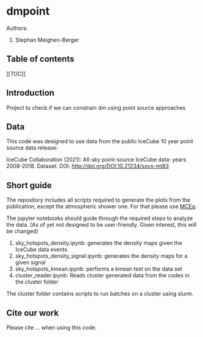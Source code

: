 # dmpoint

Authors:

1. Stephan Meighen-Berger

## Table of contents

[[_TOC_]]

## Introduction

Project to check if we can constrain dm using point source approaches

## Data

This code was designed to use data from the public IceCube 10 year point source
data release:

IceCube Collaboration (2021): All-sky point-source IceCube data: years 2008-2018. Dataset.
DOI: <http://doi.org/DOI:10.21234/sxvs-mt83>

## Short guide

The repository includes all scripts required to generate the plots from the
publication, except the atmospheric shower one. For that please use
[MCEq](https://github.com/afedynitch/MCEq).

The jupyter notebooks should guide through the required steps to analyze the data.
(As of yet not designed to be user-friendly. Given interest, this will be changed)

1. sky_hotspots_density.ipynb: generates the density maps given the IceCube data events
2. sky_hotspots_density_signal.ipynb: generates the density maps for a given signal
3. sky_hotspots_kmean.ipynb: performs a kmean test on the data set
4. cluster_reader.ipynb: Reads cluster generated data from the codes in the cluster folder

The cluster folder contains scripts to run batches on a cluster using slurm.

## Cite our work

Please cite ... when using this code.
